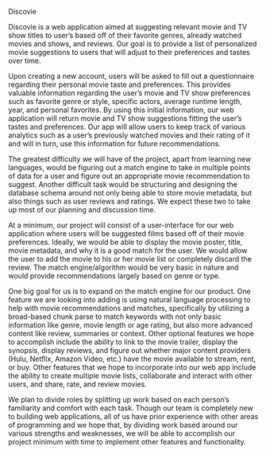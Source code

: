 Discovie

Discovie is a web application aimed at suggesting relevant movie and TV show titles to user’s based off of their favorite genres, already watched movies and shows, and reviews. Our goal is to provide a list of personalized movie suggestions to users that will adjust to their preferences and tastes over time.

Upon creating a new account, users will be asked to fill out a questionnaire regarding their personal movie taste and preferences. This provides valuable information regarding the user’s movie and TV show preferences such as favorite genre or style, specific actors, average runtime length, year, and personal favorites. By using this initial information, our web application will return movie and TV show suggestions fitting the user’s tastes and preferences. Our app will allow users to keep track of various analytics such as a user’s previously watched movies and their rating of it and will in turn, use this information for future recommendations.

The greatest difficulty we will have of the project, apart from learning new languages, would be figuring out a match engine to take in multiple points of data for a user and figure out an appropriate movie recommendation to suggest. Another difficult task would be structuring and designing the database schema around not only being able to store movie metadata, but also things such as user reviews and ratings. We expect these two to take up most of our planning and discussion time.

At a minimum, our project will consist of a user-interface for our web application where users will be suggested films based off of their movie preferences. Ideally, we would be able to display the movie poster, title, movie metadata, and why it is a good match for the user. We would allow the user to add the movie to his or her movie list or completely discard the review. The match engine/algorithm would be very basic in nature and would provide recommendations largely based on genre or type.

One big goal for us is to expand on the match engine for our product. One feature we are looking into adding is using natural language processing to help with movie recommendations and matches, specifically by utilizing a broad-based chunk parse to match keywords with not only basic information like genre, movie length or age rating, but also more advanced content like review, summaries or context. Other optional features we hope to accomplish include the ability to link to the movie trailer, display the synopsis, display reviews, and figure out whether major content providers (Hulu, Netflix, Amazon Video, etc.) have the movie available to stream, rent, or buy. Other features that we hope to incorporate into our web app include the ability to create multiple movie lists, collaborate and interact with other users, and share, rate, and review movies.

We plan to divide roles by splitting up work based on each person’s familiarity and comfort with each task. Though our team is completely new to building web applications, all of us have prior experience with other areas of programming and we hope that, by dividing work based around our various strengths and weaknesses, we will be able to accomplish our project minimum with time to implement other features and functionality.
